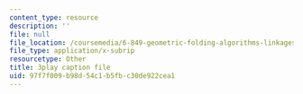 ```yaml
---
content_type: resource
description: ''
file: null
file_location: /coursemedia/6-849-geometric-folding-algorithms-linkages-origami-polyhedra-fall-2012/97f7f009b98d54c1b5fbc30de922cea1_OznepAivkkg.vtt
file_type: application/x-subrip
resourcetype: Other
title: 3play caption file
uid: 97f7f009-b98d-54c1-b5fb-c30de922cea1
---
```

